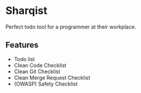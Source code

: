 # Sharqist
Perfect todo tool for a programmer at their workplace.

## Features
- Todo list
- Clean Code Checklist
- Clean Git Checklist
- Clean Merge Request Checklist
- (OWASP) Safety Checklist